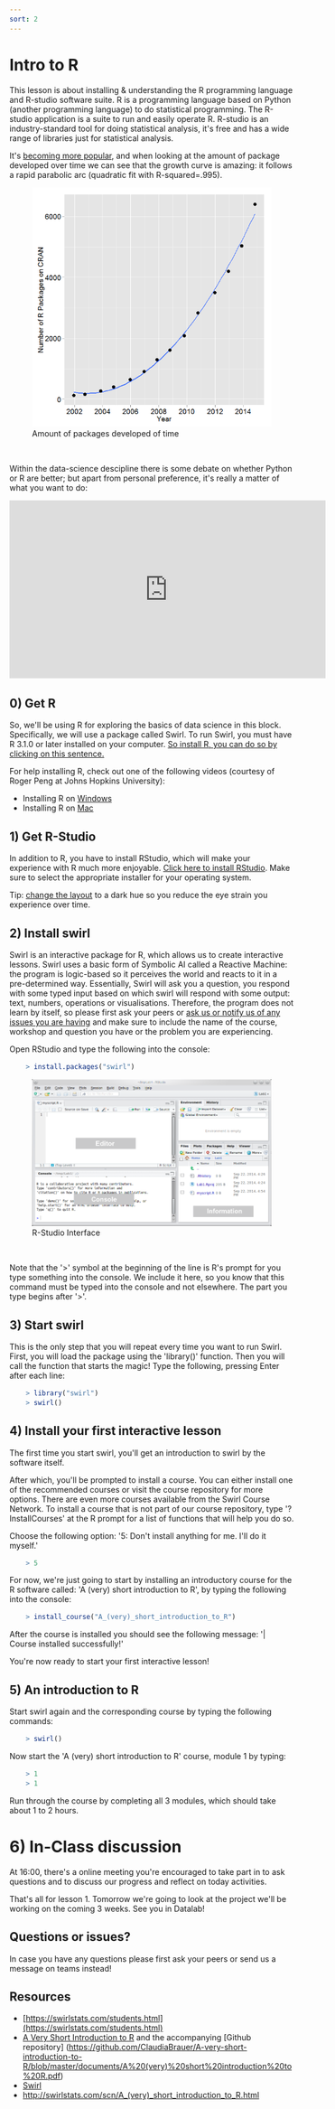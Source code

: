 ```yaml
---
sort: 2
---
```

# Intro to R

This lesson is about installing & understanding the R programming language and R-studio software suite. R is a programming language based on Python (another programming language) to do statistical programming. The R-studio application is a suite to run and easily operate R. R-studio is an industry-standard tool for doing statistical analysis, it's free and has a wide range of libraries just for statistical analysis.

It's [becoming more popular](http://r4stats.com/articles/popularity/), and when looking at the amount of package developed over time we can see that the growth curve is amazing: it follows a rapid parabolic arc (quadratic fit with R-squared=.995).


<figure>
    <img src=".\assets\PackagesOnCranOverTime.png" />
    <figcaption>Amount of packages developed of time</figcaption>
</figure>
<br>

Within the data-science descipline there is some debate on whether Python or R are better; but apart from personal preference, it's really a matter of what you want to do:
<iframe width="560" height="315" src="https://www.youtube.com/embed/1gdKC5O0Pwc" title="YouTube video player" frameborder="0" allow="accelerometer; autoplay; clipboard-write; encrypted-media; gyroscope; picture-in-picture" allowfullscreen></iframe>

## 0) Get R
So, we'll be using R for exploring the basics of data science in this block. Specifically, we will use a package called Swirl. To run Swirl, you must have R 3.1.0 or later installed on your computer. [So install R, you can do so by clicking on this sentence.](https://cran.rstudio.com/)

For help installing R, check out one of the following videos (courtesy of Roger Peng at Johns Hopkins University):
- Installing R on [Windows](https://youtu.be/mfGFv-iB724)
- Installing R on [Mac](https://youtu.be/Icawuhf0Yqo)

## 1) Get R-Studio
In addition to R, you have to install RStudio, which will make your experience with R much more enjoyable.
[Click here to install RStudio](https://www.rstudio.com/products/rstudio/download/). Make sure to select the appropriate installer for your operating system.

Tip: [change the layout](https://youtu.be/7LkAe4oAlP4) to a dark hue so you reduce the eye strain you experience over time.

## 2) Install swirl
Swirl is an interactive package for R, which allows us to create interactive lessons. Swirl uses a basic form of Symbolic AI called a Reactive Machine: the program is logic-based so it perceives the world and reacts to it in a pre-determined way. Essentially, Swirl will ask you a question, you respond with some typed input based on which swirl will respond with some output: text, numbers, operations or visualisations.
Therefore, the program does not learn by itself, so please first ask your peers or [ask us or notify us of any issues you are having](https://github.com/BredaUniversity/AAI-DM/issues/new) and make sure to include the name of the course, workshop and question you have or the problem you are experiencing.

Open RStudio and type the following into the console:
```R
	> install.packages("swirl")
```


<figure>
    <img src=".\assets\rstudio2.png" />
    <figcaption>R-Studio Interface</figcaption>
</figure>
<br>

Note that the '>' symbol at the beginning of the line is R's prompt for you type something into the console. We include it here, so you know that this command must be typed into the console and not elsewhere. The part you type begins after '>'.

## 3) Start swirl
This is the only step that you will repeat every time you want to run Swirl. First, you will load the package using the 'library()' function. Then you will call the function that starts the magic! Type the following, pressing Enter after each line:
```R
	> library("swirl")
	> swirl()
```

## 4) Install your first interactive lesson
The first time you start swirl, you'll get an introduction to swirl by the software itself.

After which, you'll be prompted to install a course. You can either install one of the recommended courses or visit the course repository for more options. There are even more courses available from the Swirl Course Network. To install a course that is not part of our course repository, type '?InstallCourses' at the R prompt for a list of functions that will help you do so.

Choose the following option: '5: Don't install anything for me. I'll do it myself.'
```R
	> 5
```

For now, we're just going to start by installing an introductory course for the R software called: 'A (very) short introduction to R', by typing the following into the console:
```R
	> install_course("A_(very)_short_introduction_to_R")
```
After the course is installed you should see the following message:
'| Course installed successfully!'

You're now ready to start your first interactive lesson!

## 5) An introduction to R
Start swirl again and the corresponding course by typing the following commands:
```R
	> swirl()
```
Now start the 'A (very) short introduction to R' course, module 1 by typing:
```R
	> 1
	> 1
```
Run through the course by completing all 3 modules, which should take about 1 to 2 hours. 

# 6) In-Class discussion
At 16:00, there's a online meeting you're encouraged to take part in to ask questions and to discuss our progress and reflect on today activities.

That's all for lesson 1. Tomorrow we're going to look at the project we'll be working on the coming 3 weeks. See you in Datalab!


## Questions or issues?
In case you have any questions please first ask your peers or send us a message on teams instead!

## Resources
- [https://swirlstats.com/students.html](https://swirlstats.com/students.html)
- [A Very Short Introduction to R](http://swirlstats.com/scn/A_(very)_short_introduction_to_R.html) and the accompanying [Github repository] (https://github.com/ClaudiaBrauer/A-very-short-introduction-to-R/blob/master/documents/A%20(very)%20short%20introduction%20to%20R.pdf)
- [Swirl](https://swirlstats.com/help.html)
- http://swirlstats.com/scn/A_(very)_short_introduction_to_R.html
